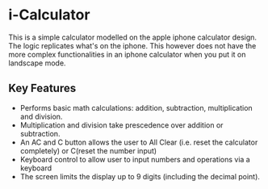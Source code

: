 # i-Calculator
This is a simple calculator modelled on the apple iphone calculator design. The logic replicates what's on the iphone.
This however does not have the more complex functionalities in an iphone calculator when you put it on landscape mode.

## Key Features
* Performs basic math calculations: addition, subtraction, multiplication and division.
* Multiplication and division take prescedence over addition or subtraction.
* An AC and C button allows the user to All Clear (i.e. reset the calculator completely) or C(reset the number input)
* Keyboard control to allow user to input numbers and operations via a keyboard
* The screen limits the display up to 9 digits (including the decimal point).
